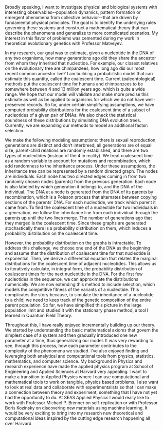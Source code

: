 Broadly speaking, I want to investigate physical and biological systems with interesting observables--population dynamics, pattern formation or emergent phenomena from collective behavior--that are driven by fundamental physical principles. The goal is to identify the underlying rules governing these systems and construct a mathematical theory that can describe the phenomena and generalize to more complicated scenarios. My interest in this flavor of problems was cemented during my work in theoretical evolutionary genetics with Professor Matveyev.

In my research, our goal was to estimate, given a nucleotide in the DNA of any two organisms, how many generations ago did they share the ancestor from whom they inherited that nucleotide. For example, our closest relatives on the evolutionary tree are chimpanzees; how long ago did our most recent common ancestor live? I am building a probabilistic model that can estimate this quantity, called the coalescent time. Current (paleontological) methods put the coalescent time for humans and chimpanzees to be somewhere between 4 and 13 million years ago, which is quite a wide range. We hope that our model will validate and make more precise this estimate as well as be applied to organisms for which we do not have well-preserved records. So far, under certain simplifying assumptions, we have computed probability distributions for the coalescent time of a subset of nucleotides of a given pair of DNAs. We also check the statistical soundness of these distributions by simulating DNA evolution trees. Currently, we are expanding our methods to model an additional factor: selection.

We make the following modeling assumptions: there is sexual reproduction, generations are distinct and don’t interbreed, all generations are of equal size, parent-child relations are randomly established, and there are two types of nucleotides (instead of the 4 in reality). We treat coalescent time as a random variable to account for mutations and recombination, which add randomness to the inheritance process. Under these assumptions, the inheritance tree can be represented by a random directed graph. The nodes are individuals. Each node has two directed edges coming in from two randomly chosen nodes (parents) from the previous generation. Each node is also labeled by which generation it belongs to, and the DNA of the individual. The DNA at a node is generated from the DNA of its parents by recombination, which is a Poisson process that alternates between copying sections of the parents’ DNA. For each nucleotide, we track which parent it came from. To find the coalescent time of a nucleotide for two individuals in a generation, we follow the inheritance line from each individual through the parents up until the two lines merge. The number of generations ago that they merged is the coalescent time. Since these graphs are generated stochastically there is a probability distribution on them, which induces a probability distribution on the coalescent time.

However, the probability distribution on the graphs is intractable. To address this challenge, we choose one end of the DNA as the beginning and assume that the distribution of coalescent time for that nucleotide is exponential. Then, we derive a differential equation that relates the marginal distributions for the coalescent time of adjacent nucleotides. This allows us to iteratively calculate, in integral form, the probability distribution of coalescent times for the next nucleotide in the DNA. For the first few nucleotides in the sequence, we can approximate the distributions numerically. We are now extending this method to include selection, which models the competitive fitness of the variants of a nucleotide. This complicates the story because, to simulate the inheritance of a nucleotide to a child, we need to keep track of the genetic composition of the entire parent population. So far, we have simplified this picture in the large population limit and studied it with the stationary phase method, a tool I learned in Quantum Field Theory.

Throughout this, I have really enjoyed incrementally building up our theory. We started by understanding the basic mathematical axioms that govern the simplest case of a system and then gradually introduced one new parameter at a time, thus generalizing our model. It was very rewarding to see, through this process, how each parameter contributes to the complexity of the phenomena we studied. I’ve also enjoyed finding and leveraging both analytical and computational tools from physics, statistics, mathematics, and computer science. My background in Physics and research experience have made the applied physics program at School of Engineering and Applied Sciences at Harvard very appealing. I want to make a transition to Applied Physics where I can use computational and mathematical tools to work on tangible, physics based problems. I also want to look at real data and collaborate with experimentalists so that I can make a connection between theory and experiment, something that I have not yet had the opportunity to do. At SEAS Applied Physics I would really like to work with Professor Michael P. Brenner on self-replication or with Professor Boris Kozinsky on discovering new materials using machine learning.  It would be very exciting to bring into my research new theoretical and computational ideas inspired by the cutting edge research happening all over Harvard.

